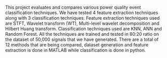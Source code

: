 This project evaluates and compares various power quality event classification techniques. We have tested 4 feature extraction techniques along with 3 classification techniques. Feature extraction techniques used are STFT,
Wavelet transform (WT), Multi-level wavelet decomposition and Hilbert Huang transform. Classification techniques used are KNN, ANN and Random Forest. All the techniques are trained and tested in 80:20 ratio on the dataset of 50,000 signals
that we have generated. There are a total of 12 methods that are being compared, dataset generation and feature extraction is done in MATLAB while classification is done in python.
